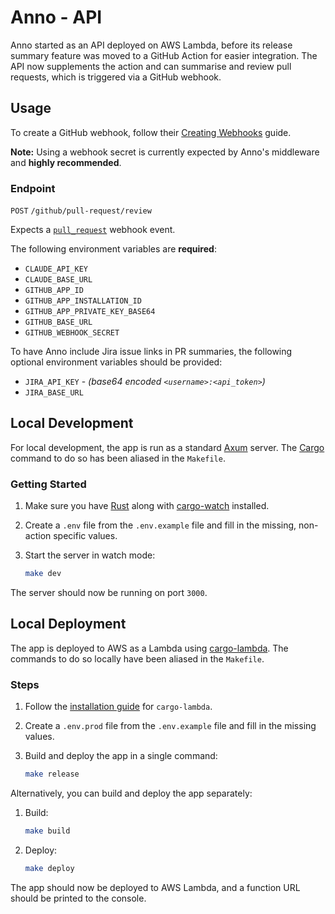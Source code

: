 # **Anno - API**

Anno started as an API deployed on AWS Lambda, before its release summary feature was moved to a GitHub Action for easier integration. The API now supplements the action and can summarise and review pull requests, which is triggered via a GitHub webhook.

## **Usage**

To create a GitHub webhook, follow their [Creating Webhooks](https://docs.github.com/en/developers/webhooks-and-events/creating-webhooks) guide.

**Note:** Using a webhook secret is currently expected by Anno's middleware and **highly recommended**.

### Endpoint
`POST` `/github/pull-request/review`

Expects a [`pull_request`](https://docs.github.com/en/webhooks/webhook-events-and-payloads#pull_request) webhook event.

The following environment variables are **required**:

- `CLAUDE_API_KEY`
- `CLAUDE_BASE_URL`
- `GITHUB_APP_ID`
- `GITHUB_APP_INSTALLATION_ID`
- `GITHUB_APP_PRIVATE_KEY_BASE64`
- `GITHUB_BASE_URL`
- `GITHUB_WEBHOOK_SECRET`

To have Anno include Jira issue links in PR summaries, the following optional environment variables should be provided:

- `JIRA_API_KEY` - _(base64 encoded `<username>:<api_token>`)_
- `JIRA_BASE_URL`

## **Local Development**

For local development, the app is run as a standard [Axum](https://github.com/tokio-rs/axum) server. The [Cargo](https://doc.rust-lang.org/cargo/) command to do so has been aliased in the `Makefile`.

### **Getting Started**

1. Make sure you have [Rust](https://www.rust-lang.org/tools/install) along with [cargo-watch](https://github.com/watchexec/cargo-watch) installed.
2. Create a `.env` file from the `.env.example` file and fill in the missing, non-action specific values.
3. Start the server in watch mode:

    ```bash
    make dev
    ```

The server should now be running on port `3000`.

## **Local Deployment**

The app is deployed to AWS as a Lambda using [cargo-lambda](https://www.cargo-lambda.info/). The commands to do so locally have been aliased in the `Makefile`.

### **Steps**

1. Follow the [installation guide](https://www.cargo-lambda.info/guide/installation.html) for `cargo-lambda`.
2. Create a `.env.prod` file from the `.env.example` file and fill in the missing values.
3. Build and deploy the app in a single command:

    ```bash
    make release
    ```

Alternatively, you can build and deploy the app separately:

1. Build:

    ```bash
    make build
    ```
2. Deploy:

    ```bash
    make deploy
    ```

The app should now be deployed to AWS Lambda, and a function URL should be printed to the console.
